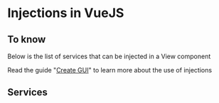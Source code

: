 # Injections in VueJS

## To know

Below is the list of services that can be injected in a View component

Read the guide "[Create GUI](/guide/create-gui.html)" to learn more about the use of injections

## Services

<ApiContent page="VueInject" />